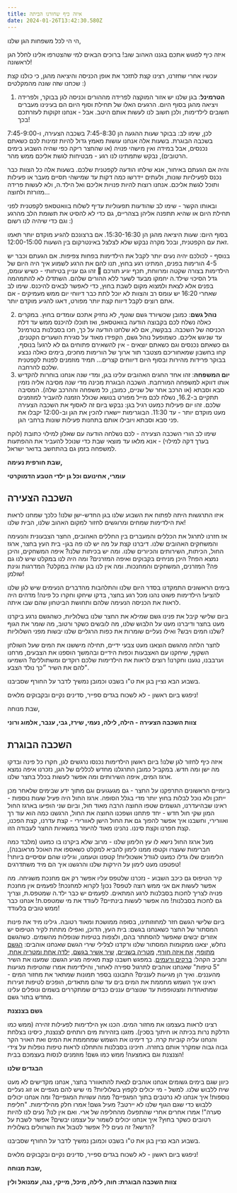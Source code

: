 ```yaml
---
title: איזה כיף שחזרנו הביתה
date: 2024-01-26T13:42:30.580Z
---
```

הי הי לכל משפחות הגן שלנו,

איזה כיף לפגוש אתכם בגננו האהוב שוב! ברוכים הבאים למי שהצטרפו אלינו לחלל הגן לראשונה!

עכשיו אחרי שחזרנו, רצינו קצת לתזכר את אופן הכניסה והיציאה מהגן, כי כולנו קצת שכחנו שזה שונה מהמקלטים :)

1. **הטרמינל**: בגן שלנו יש אזור המוקצה לפרידה מההורים וכניסה לגן בבוקר, ולפרידה ויציאה מהגן בסוף היום. הרגעים האלו של תחילת וסוף היום הם בעינינו מעברים חשובים לילדימות, ולכן חשוב לנו לעשות אותם היטב. אבל - אנחנו זקוקות לעזרתכם בכך!

לכן, שימו לב: בבוקר שעות ההגעה הן 7:45-8:30 בשכבה הצעירה, ו-7:45-9:00 בשכבה הבוגרת. בשעות אלה אנחנו עושות מאמץ גדול להיות זמינות לכם כשאתם נכנסים, אבל במידה ואין מישהי פנויה (או שהחצר ריקה כפי שהיה השבוע בימים הרטובים), נבקש שתמתינו לנו רגע - מבטיחות לגשת אליכם ממש מהר.

והיה אם הגעתם באיחור, אנא שילחו הודעה לקפטנית שלכם. בשעות אלה כל הצוות כבר נכנס לפעילויות שונות, ולעתים יידרשו כמה דקות עד שמישהי תסיים מעבר או פעילות ותוכל לגשת אליכם. אנחנו רוצות להיות פנויות אליכם ואל הילד.ה, ולא לעשות פרידה מזורזת ולחוצה…

ובאותו הקשר - שימו לב שהודעות תפעוליות עדיף לשלוח בוואטסאפ לקפטנית לפני תחילת היום או שהיא תתפנה אליהן בצהריים, גם כדי לא להסיט את תשומת הלב מהרגע וגם כדי שיהיה לנו רשום :)

בסוף היום: שעות היציאה מהגן הן 15:30-16:30. אם ברצונכם להגיע מוקדם יותר תאמו זאת עם הקפטנית, ובכל מקרה נבקש שלא לצלצל באינטרקום בין השעות 12:00-15:00.

בנוסף - לכולכם יהיה נעים יותר לקבל את הילדימות בפחות צפיפות. אם הגעתם וכבר יש 4-5 הורימות בפנים, המתינו רגע בחוץ, תנו להם את הרגע לשמוע איך היה היום של הילדימות בצורה שקטה ומרווחת, תכף יגיע תורכם 🙂 זהו גם עניין בטיחותי - כשיש עומס, גדל הסיכוי שילד.ה יחמקו מבעד לשער ללא ההורים שלהם. השתדלו לא להתמהמה בפנים אלא לצאת ולמצוא מקום לשבת בחוץ, כדי לאפשר לבאים להיכנס. שימו לב שאחרי 16:20 יש עומס רב והצוות לא יוכל לתת כבר דיווחי יום ממש מעמיקים - אם אתם רוצים לקבל דיווח קצת יותר מפורט, דאגו להגיע מוקדם יותר.

2. **נוהל גשם**: כמובן שכשיורד גשם שוטף, לא נחזיק אתכם עומדים בחוץ. במקרים כאלה נשלח לכם בקבוצה הודעה בוואטסאפ, ואז תוכלו להיכנס ממש עד דלת הכניסה של השכבה. בבקשה, אם לא שלחנו הודעה על כך, חכו בסבלנות בטרמינל עד שניגש אליכם. כשמופעל נוהל גשם, הקפידו מאוד על סגירת השערים הקטנים, גם כשאתם נכנסים וגם כשאתם יוצאים - אין להשאירם פתוחים גם לא לרגע! בנוסף, קחו בחשבון שמאחוריכם מצטבר תור ארוך של הורימות מחכים, בימים כאלה נבצע בבוקר פרידות מהירות ובסוף היום דיווחים קצרים… תמיד מוזמנים לפנות לקפטנית שלכם להרחבה.
3. **יום המשפחה**: זהו אחד החגים האהובים עלינו בגן, ומדי שנה אנחנו בוחרות להקדיש אותו דווקא למשפחה המורחבת. השכבה הבוגרת מכינה מדי שנה מסיבה אליה נזמין סבא וסבתא (או הרכב אחר של שניים, כמובן, כל משפחה וההרכב שלה). המסיבה תתקיים ב-16.2, נשלח לכם מייל מפורט בנושא שכולל הזמנה להעביר למוזמנים שלכם. זהו יום פעילות כמעט רגיל בגן: נבקש ביום זה לאסוף את השכבה הצעירה מעט מוקדם יותר - עד 11:30. הבוגרימות יישארו להכין את הגן וב-12:00 יקבלו את פני סבא וסבתא ויובילו אותם בתחנות פעילות שונות ברחבי הגן.

שימו לב הורי השכבה הצעירה - לכם נשלחה הודעה עם שאלון למילוי כתובת (לוקח בערך דקה למילוי) - אנא מלאו עד מוצאי שבת כדי שנוכל להעביר את ההפתעות למשפחה בזמן גם בהתחשב בדואר ישראל.



**שבת חורפית נעימה,**

**עומרי, אחינועם וכל גן ילדי הטבע הדמוקרטי**



## השכבה הצעירה

איזו התרגשות היתה לפתוח את השבוע שלנו בגן החדש-ישן שלנו! כלכך שמחנו לראות את הילדימות שמחים ומרוגשים לחזור למקום האהוב שלנו, הבית שלנו!

אז חזרנו לתרגל את הכללים והמעברים בין החללים האהובים, החצר הצבעונית והנעימה והמשחקים האהובים שלנו. דיברנו קצת על מה יש לנו פה בגן- בית העץ בחצר, ארגז החול, הכיתות, השירותים והכיורים שלנו. ומה יש בכיתות שלנו? איפה המשחקים, והיכן נמצא הפח? היכן מניחים בקבוקים ואיפה המזרנים? ומה היה לנו במקלט שיש לנו גם פה? המזרנים, המשחקים והמחנכות. ומה אין לנו בגן שהיה במקלט? המדרגות וגינת שולמן!

בימים הראשונים התמקדנו בסדר היום שלנו והתלהבות מהדברים הנעימים שיש לגן שלנו להציע! הילדימות פשוט נהנו מכל רגע בחצר, בדקו שיחקו וחקרו כל פינה! מדהים היה לראות את הכניסה הנעימה שלהם ותחושת הביטחון שהם שבו איתה.

ביום שלישי קיבל את פנינו גשם שמילא את החצר שלנו בשלוליות, כשהגשם נרגע ביקרנו מעט בחצר ודיברנו מעט על הלבוש שלנו, מה לובשים כשקר ורטוב, מה שומר את הגוף שלנו חמים ויבש? ואילו נעליים שומרות את כפות הרגליים שלנו יבשות מפני השלוליות? 

לחצר הלחה מהגשם הוצאנו מעט צבעי ידיים, תחילה מיששנו את המים שעל השולחן השקוף, שיחקנו עם האצבעות וכפות הידיים ובהמשך הוספנו את הצבעים, מרחנו וערבבנו, נגענו וחקרנו! רוצים לראות את הילדימות שלכם רוקדים ומשתוללים? השמיעו להם את השיר ״כך נולד הצבע". 

בשבוע הבא נציין בגן את ט"ו בשבט וכמובן נמשיך לדבר על החורף שסביבנו.

ניפגש ביום ראשון - לא לשכוח בגדים ספייר, סדינים נקיים ובקבוקים מלאים!

שבת מנוחה,

**צוות השכבה הצעירה - הילה, לילה, נעמי, שירז, גבי, ענבר, אלמוג ורוני**



## השכבה הבוגרת



איזה כיף לחזור לגן שלנו! ביום ראשון הילדימות נכנסו נרגשים לגן, חקרו כל פינה ובדקו מה ישן ומה חדש. במקביל כמובן התרגלנו מחדש לכללים של הגן, נזכרנו איפה נמצא ארגז המים, איפה השירותים ומה אפשר לעשות בכלל בחצר שלנו.

ביומיים הראשונים התרפקנו על החצר - גם מגעגועים וגם מתוך ידע שבימים שלאחר מכן ייתכן ולא נוכל לבלות בחוץ יותר מדי בגלל הסופה. ארגז החול היה פעיל שעות נוספות - ראינו שבהיעדרנו, הגשמים שטפו החוצה הרבה מאוד חול, וביום שני הופיעו בארגז החול המון שקי חול חדש - יחד פתחנו ושפכנו החוצה את החול, הרגשנו כמה הוא עוד רך ואוורירי, וחשבנו איך אפשר להפוך גם את החול הישן לאוורירי - קצת עדרנו, קצת הפכנו, קצת חפרנו וקצת סיננו. נהנינו מאוד להיעזר במשאיות החצר לעבודה הזו.

מעל ארגז החול נישא לו עץ הלימון שלנו - מרוב שלא ביקרנו בו כמעט (מלבד כמה חברימות שעצרו וקטפו ממנו לימון להביא למקלט כשאספו את האוכל מראובנה), הלימונים שלו גדלו כמעט לגודל אשכוליות! קטפנו וטעמנו, וגילינו שהם עסיסיים ביותר! טפטפנו מעט לימון על הירקות שלנו והרגשנו איך הם מיד משתדרגים!

קיר הטיפוס גם כיכב השבוע - נזכרנו שלטפס עליו אפשר רק אם מחנכת משגיחה. מה אפשר לעשות אם אני ממש רוצה לטפס? נכון! לקרוא למחנכת! לפעמים אין מחנכת פנויה לצריך לחכות בסבלנות לרגע המתאים. לפעמים יש כבר ילד.ה שמטפס.ת, וצריך גם לחכות בסבלנות! מה אפשר לעשות בינתיים? לעודד את מי שמטפס.ת! אנחנו כבר ממש טובים בלעודד!

ביום שלישי הגשם חזר למחוזותינו, בסופה ממושכת ומאוד רטובה. גילינו מיד את פינות המסתור של החצר כשאנחנו בגשם: בית העץ, הדוכן, ואפילו מתחת לקיר הטיפוס יש אזורים יבשים שאפשר להסתתר בהם, ולצפות בטיפות שנופלות מהשמים. כשהגשם נחלש, יצאנו ממקומות המסתור שלנו ורקדנו לצלילי שירי הגשם שאנחנו אוהבים: [הגשם מתופף](https://www.youtube.com/watch?v=sn2wSAoob9g), [אח איזה חורף](https://www.youtube.com/watch?v=sLls_CbpOEM), [מטריה בשניים](https://www.youtube.com/watch?v=vrTpOb-YtrQ), [שיר אשיר בגשם](https://www.youtube.com/watch?v=MKr8qekyS84), [ילדה אחת ומטריה אחת](https://www.youtube.com/watch?v=k6Ob0UqYujE), וחביב הקהל: [ברקים ורעמים](https://www.youtube.com/watch?v=QGDCdkr4Pe0). במפגש חשבנו קצת מאיפה מגיע הגשם: שמענו את השיר "5 טיפות" שאנחנו אוהבים לתרגול ספירה לאחור, והילדימות אמרו שהטיפות מגיעות מהעננים. ואיך הן מגיעות לעננים? התבוננו בספר תמונות שמתאר את מחזור המים - ראינו איך השמש מחממת את המים בים עד שהם מתאדים, הופכים לטיפות זעירות שמתאחדות ומצטופפות עד שנוצרים עננים כבדים שמתקררים בשמים ונופלים עלינו מחדש בתור גשם.

**גשם בצנצנת**

רצינו לראות בעצמנו את מחזור המים. הכנו אץ הילדימות לפעילות זהירה (ממש כמו הדלקת נרות בכיתה או חיתוך בסכין). מזגנו בזהירות מים רותחים לצנצנת, כיסינו בצלחת והנחנו עליה קוביות קרח. כך דימינו את השמש שמחממת את המים ואת האויר הקר גבוה גבוה שמקרר אותם בחזרה. חיכינו בסבלנות והתחלנו לראות טיפות נופלות על צידי הצנצנת וגם באמצעה! ממש כמו גשם! מוזמנים לנסות בעצמכם בבית!

**הבגדים שלנו**

כיוון שגם בימים גשומים אנחנו אוהבים לצאת להתאוורר בחצר, אנחנו מקדישים לא מעט שיח ללבוש שלנו. למשל - מי יכולים לקפוץ בשלוליות? מי שיש להם מגפיים או זוג נעליים נוספות! איך אנחנו לא נרטבים בתוך המגפיים? ממה עשויות המגפיים? ומה אנחנו יכולים ללבוש כדי שגם הגוף שלנו לא יירטב? מעיל גשם! אמרו חלק מהילדימות. "חליפת סערה"! אמרו אחרים אחרי שהתפעלו מהחליפה של ארי. ואם אין לנו? נעים לנו להיות רטובים כשקר בחוץ? איך אנחנו יכולים לשמור על עצמנו יבשים? אפשר לשבת על הדשא? זה נעים לי? אפשר לטבול את השרוולים בשלולית?

בשבוע הבא נציין בגן את ט"ו בשבט וכמובן נמשיך לדבר על החורף שסביבנו.

ניפגש ביום ראשון - לא לשכוח בגדים ספייר, סדינים נקיים ובקבוקים מלאים!

**שבת מנוחה,**

**צוות השכבה הבוגרת: חוה, לילה, מיכל, מייקי, נגה, עמנואל ולין**